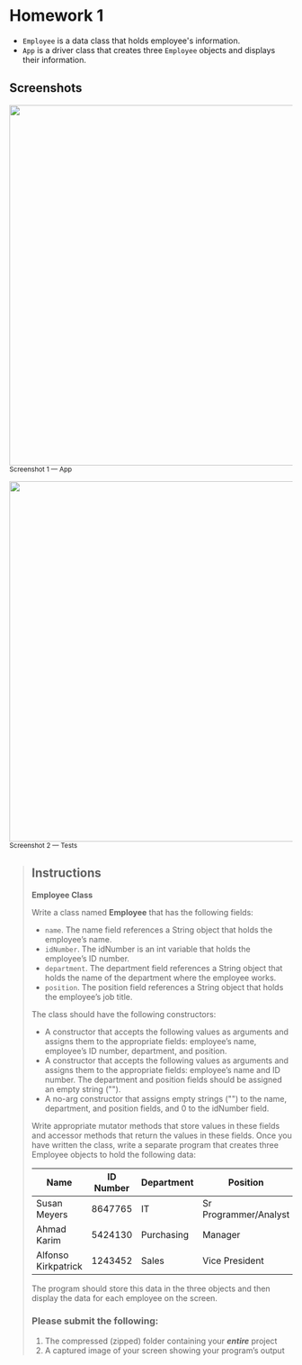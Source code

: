 # Homework 1

- `Employee` is a data class that holds employee's information.
- `App` is a driver class that creates three `Employee` objects and displays
  their information.

## Screenshots

<img width="640" src="https://github.com/hendraanggrian/IIT-ITM510/raw/assets/assignments/hw1/screenshot1.png"><br><small>Screenshot 1 &mdash; App</small>

<img width="640" src="https://github.com/hendraanggrian/IIT-ITM510/raw/assets/assignments/hw1/screenshot2.png"><br><small>Screenshot 2 &mdash; Tests</small>

> ## Instructions
>
> **Employee Class**
>
> Write a class named **Employee** that has the following fields:
>
> - `name`. The name field references a String object that holds the employee’s
    name.
> - `idNumber`. The idNumber is an int variable that holds the employee’s ID
    number.
> - `department`. The department field references a String object that holds the
    name of the department where the employee works.
> - `position`. The position field references a String object that holds the
    employee’s job title.
>
> The class should have the following constructors:
>
> - A constructor that accepts the following values as arguments and assigns
    them to the appropriate fields: employee’s name, employee’s ID number,
    department, and position.
> - A constructor that accepts the following values as arguments and assigns
    them to the appropriate fields: employee’s name and ID number. The
    department and position fields should be assigned an empty string ("").
> - A no-arg constructor that assigns empty strings ("") to the name,
    department, and position fields, and 0 to the idNumber field.
>
> Write appropriate mutator methods that store values in these fields and
  accessor methods that return the values in these fields. Once you have written
  the class, write a separate program that creates three Employee objects to
  hold the following data:
>
> Name | ID Number | Department | Position
> --- | --- | --- | ---
> Susan Meyers | 8647765 | IT | Sr Programmer/Analyst
> Ahmad Karim | 5424130 | Purchasing | Manager
> Alfonso Kirkpatrick | 1243452 | Sales | Vice President
>
> The program should store this data in the three objects and then display the
  data for each employee on the screen.
>
> ### Please submit the following:
>
> 1.   The compressed (zipped) folder containing your **_entire_** project
> 1.   A captured image of your screen showing your program’s output
